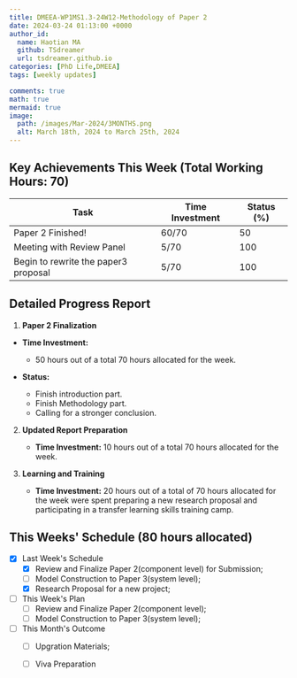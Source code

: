 ```yaml
---
title: DMEEA-WP1MS1.3-24W12-Methodology of Paper 2
date: 2024-03-24 01:13:00 +0000
author_id:
  name: Haotian MA
  github: TSdreamer
  url: tsdreamer.github.io
categories: [PhD Life,DMEEA]
tags: [weekly updates]

comments: true
math: true
mermaid: true
image:
  path: /images/Mar-2024/3MONTHS.png
  alt: March 18th, 2024 to March 25th, 2024
---
```



## Key Achievements This Week (Total Working Hours: 70)

| Task                                | Time Investment | Status (%) |
|-------------------------------------|-----------------|------------|
| Paper 2 Finished!                   | 60/70           | 50         |
| Meeting with Review Panel           | 5/70            | 100        |
| Begin to rewrite the paper3 proposal| 5/70            | 100        |


## Detailed Progress Report

1. **Paper 2 Finalization**
- **Time Investment:** 
  - 50 hours out of a total 70 hours allocated for the week.

- **Status:** 
  - Finish introduction part.
  - Finish Methodology part.
  - Calling for a stronger conclusion.


2. **Updated Report Preparation**
   - **Time Investment:** 10 hours out of a total 70 hours allocated for the week.

3. **Learning and Training**
   - **Time Investment:**  20 hours out of a total of 70 hours allocated for the week were spent preparing a new research proposal and participating in a transfer learning skills training camp.

## This Weeks' Schedule (80 hours allocated)

- [x] Last Week's Schedule
  + [x] Review and Finalize Paper 2(component level) for Submission;
  + [ ] Model Construction to Paper 3(system level);
  + [x] Research Proposal for a new project;

- [ ] This Week's Plan
  + [ ] Review and Finalize Paper 2(component level);
  + [ ] Model Construction to Paper 3(system level);

- [ ] This Month's Outcome
  + [ ] Upgration Materials;
  + [ ] Viva Preparation



